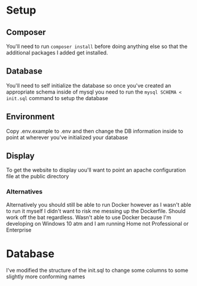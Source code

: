 
# Setup
## Composer
You'll need to run `composer install` before doing anything else so that the additional packages I added get installed. 
## Database
You'll need to self initialize the database so once you've created an appropriate schema inside of mysql you need to run the `mysql SCHEMA < init.sql` command to setup the database
## Environment
Copy .env.example to .env and then change the DB information inside to point at wherever you've initialized your database
## Display
To get the website to display uou'll want to point an apache configuration file at the public directory
### Alternatives
Alternatively you should still be able to run Docker however as I wasn't able to run it myself I didn't want to risk me messing up the Dockerfile. Should work off the bat regardless. Wasn't able to use Docker because I'm developing on Windows 10 atm and I am running Home not Professional or Enterprise


# Database
I've modified the structure of the init.sql to change some columns to some slightly more conforming names
